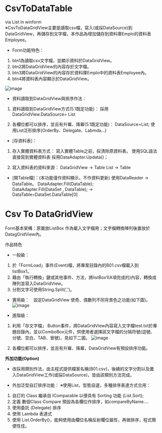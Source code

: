 # CsvToDataTable
via List in winform <br>
※CsvToDataGridView主要是讀取csv檔，寫入(或採DataSource)到DataGridView，再儲存到文字檔，本作品為增加儲存到資料庫Emplo的資料表Employee。

- Form功能特色：
1. btn1為讀取csv文字檔，並顯示資料於DataGridView。
2. btn2將DataGridView的內容存於文字檔。
3. btn3將DataGridView的內容存於資料庫Emplo中的資料表Employee內。
4. btn4將資料表內容顯示於DataGridView。

![image](https://user-images.githubusercontent.com/122083665/235310409-98b65718-6035-4af2-a008-0c3a7e745f17.png)

- 資料讀取到DataGridView與排序作法：
1. 資料讀取到DataGridView方式(5.1既定功能)：
採用DataGridView.DataSource= List<T> 

2. 各欄位都可以排序，並且有升冪、降冪(5.1既定功能)：
DataSource=List<T>; 使用List泛形排序(OrderBy、Delegate、Labmda…)

- [存資料表]：
1. 存入實體資料表方式：
寫入實體Table之前，採清除原資料表。
使用SQL語法直接寫到實體資料表
採用DataAdapter.Updata()；

2. 寫入資料表的資料來源：
DataGridView → Table
List<T> → Table

- [開Table檔]：(本功能僅作資料顯示，不作資料更新)
使用DataReader -> DataTable。
DataAdapter.Fill(DataTable); <br>
DataAdapter.Fill(DataSet , DataTable);  ->  DataTable=DataSet.DataTable[0] <br>


# Csv To DataGridView
Form基本架構：原置放ListBox 作為載入文字檔用；文字檔轉換陣列後置放於DatagGridView內。

作品特色<br>
- 一般級：
1. 於「FormLoad」事件(Event)檔，將專案目錄內的B01.csv檔載入到listBox1。
2. 藉由「執行轉換」鍵或其他事件、方法，將listBox1(A項完成的)內容，轉換成陣列並寫入DataGridView。
3. 分割文字可使用String.Split(',')。

- 實用級：　設定DataGridView 使奇、偶數列不同背景色之功能(如下圖)。
![image](https://user-images.githubusercontent.com/122083665/235310165-2ff6004e-5d15-4399-8f69-60e812cd9deb.png)

- 進階級：
1. 利用「存文字檔」 Button事件，將DataGridView內容寫入文字檔test.txt於專題目錄內，並以ComboBox元件，供使用者選擇該文字檔的分隔符號(逗號、分號、空白、TAB、冒號)，見如下二圖。
![image](https://user-images.githubusercontent.com/122083665/235310722-e31bd7e2-5e47-4c6b-87a2-4002100e060f.png)

2. 各欄位都可以排序，並且有升冪、降冪，DataGridView有預設排序功能。

**外加功能(Option)**
- 改採用類別作法，由主程式提供檔案名稱(B01.csv)，後續的文字分割以及置入DataGridView工作(或採DataSource)，皆由該類別方法完成。

- 外加泛型自訂排序功能：
※使用List<T>，<T>型態自選，多種排序表達方式合用：
1. 自訂的 Class 繼承自 IComparable 以便具有 Sorting 功能 (List.Sort);
2. 定義 數個Class Compare 預設為各欄位作排序，如compareByName….
3. 使用委託 (Delegate) 排序
4. 使用 Lambda 表達式
5. 使用 List.OrderBy()，能夠使用由欄位名稱反射欄位屬性，再做排序，程式簡便性佳。<br>
